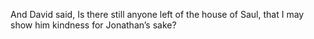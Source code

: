 And David said, Is there still anyone left of the house of Saul, that I may show him kindness for Jonathan’s sake?
